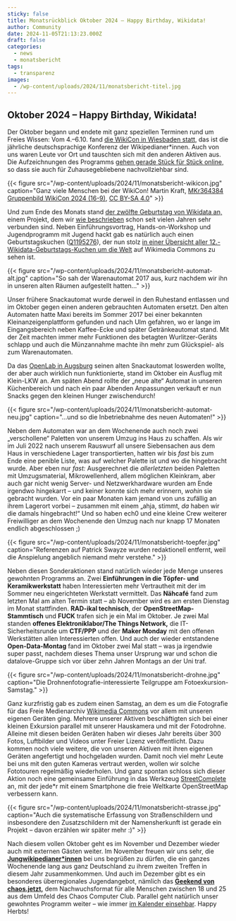 ```yaml
---
sticky: false
title: Monatsrückblick Oktober 2024 – Happy Birthday, Wikidata!
author: Community
date: 2024-11-05T21:13:23.000Z
draft: false
categories:
  - news
  - monatsbericht
tags:
  - transparenz
images:
  - /wp-content/uploads/2024/11/monatsbericht-titel.jpg
---
```


## Oktober 2024 – Happy Birthday, Wikidata!

Der Oktober begann und endete mit ganz speziellen Terminen rund um Freies Wissen: 
Vom 4.–6.10. fand [die WikiCon in Wiesbaden statt,](https://de.wikipedia.org/wiki/Wikipedia:WikiCon_2024) das ist die jährliche deutschsprachige Konferenz der Wikipedianer\*innen. 
Auch von uns waren Leute vor Ort und tauschten sich mit den anderen Aktiven aus. 
Die Aufzeichnungen des Programms [gehen gerade Stück für Stück online,](https://commons.wikimedia.org/wiki/Category:Videos_of_WikiCon_2024) so dass sie auch für Zuhausegebliebene nachvollziehbar sind.

{{< figure src="/wp-content/uploads/2024/11/monatsbericht-wikicon.jpg" caption="Ganz viele Menschen bei der WikiCon! Martin Kraft, [MKr364384 Gruppenbild WikiCon 2024 (16-9)](https://commons.wikimedia.org/wiki/File:MKr364384_Gruppenbild_WikiCon_2024_(16-9).jpg), [CC BY-SA 4.0](https://creativecommons.org/licenses/by-sa/4.0/legalcode)" >}}

Und zum Ende des Monats stand [der zwölfte Geburtstag von Wikidata an,](https://www.wikidata.org/wiki/Wikidata:Twelfth_Birthday) einem Projekt, dem wir [wie beschrieben](/12-jahre-wikidata/) schon seit vielen Jahren sehr verbunden sind. 
Neben Einführungsvortrag, Hands-on-Workshop und Jugendprogramm mit Jugend hackt gab es natürlich auch einen Geburtstagskuchen ([Q1195276](https://www.wikidata.org/entity/Q1195276)), der nun stolz [in einer Übersicht aller 12.-Wikidata-Geburtstags-Kuchen um die Welt](https://commons.wikimedia.org/wiki/Category:Wikidata%27s_12th_birthday_cakes) auf Wikimedia Commons zu sehen ist.

{{< figure src="/wp-content/uploads/2024/11/monatsbericht-automat-alt.jpg" caption="So sah der Warenautomat 2017 aus, kurz nachdem wir ihn in unseren alten Räumen aufgestellt hatten…" >}}

Unser frühere Snackautomat wurde derweil in den Ruhestand entlassen und im Oktober gegen einen anderen gebrauchten Automaten ersetzt. 
Den alten Automaten hatte Maxi bereits im Sommer 2017 bei einer bekannten Kleinanzeigenplattform gefunden und nach Ulm gefahren, wo er lange im Eingangsbereich neben Kaffee-Ecke und später Getränkeautomat stand. 
Mit der Zeit machten immer mehr Funktionen des betagten Wurlitzer-Geräts schlapp und auch die Münzannahme machte ihn mehr zum Glückspiel- als zum Warenautomaten.

Da das [OpenLab in Augsburg](https://www.openlab-augsburg.de/) seinen alten Snackautomat loswerden wollte, der aber auch wirklich nun funktionierte, stand im Oktober ein Ausflug mit Klein-LKW an. 
Am späten Abend rollte der „neue alte“ Automat in unseren Küchenbereich und nach ein paar Abenden Anpassungen verkauft er nun Snacks gegen den kleinen Hunger zwischendurch!

{{< figure src="/wp-content/uploads/2024/11/monatsbericht-automat-neu.jpg" caption="…und so die Inbetriebnahme des neuen Automaten!" >}}

Neben dem Automaten war an dem Wochenende auch noch zwei „verschollene“ Paletten von unserem Umzug ins Haus zu schaffen. 
Als wir im Juli 2022 nach unserem Rauswurf all unsere Siebensachen aus dem Haus in verschiedene Lager transportierten, hatten wir bis _fast_ bis zum Ende eine penible Liste, was auf welcher Palette ist und wo die hingebracht wurde. 
Aber eben nur _fast:_ Ausgerechnet die _allerletzten_ beiden Paletten mit Umzugsmaterial, Mikrowellenherd, allem möglichen Kleinkram, aber auch gar nicht wenig Server- und Netzwerkhardware wurden am Ende irgendwo hingekarrt – und keiner konnte sich mehr erinnern, _wohin_ sie gebracht wurden. 
Vor ein paar Monaten kam jemand von uns zufällig an ihrem Lagerort vorbei – zusammen mit einem „ahja, stimmt, _da_ haben wir die damals hingebracht!“ 
Und so haben ech0 und eine kleine Crew weiterer Freiwilliger an dem Wochenende den Umzug nach nur knapp 17 Monaten endlich abgeschlossen ;)

{{< figure src="/wp-content/uploads/2024/11/monatsbericht-toepfer.jpg" caption="Referenzen auf Patrick Swayze wurden redaktionell entfernt, weil die Anspielung angeblich niemand mehr verstehe." >}}

Neben diesen Sonderaktionen stand natürlich wieder jede Menge unseres gewohnten Programms an. 
Zwei **Einführungen in die Töpfer- und Keramikwerkstatt** haben Interessierten mehr Vertrautheit mit der im Sommer neu eingerichteten Werkstatt vermittelt. 
Das **Nähcafé** fand zum letzten Mal am alten Termin statt – ab November wird es am ersten Dienstag im Monat stattfinden. 
**RAD-ikal technisch**, der **OpenStreetMap-Stammtisch** und **FUCK** trafen sich je ein Mal im Oktober. 
Je zwei Mal standen **offenes Elektroniklabor/The Things Network,** die IT-Sicherheitsrunde um **CTF/PPP** und der **Maker Monday** mit den offenen Werkstätten allen Interessierten offen. 
Und auch der wieder entstandene **Open-Data-Montag** fand im Oktober zwei Mal statt – was ja irgendwie super passt, nachdem dieses Thema unser Ursprung war und schon die datalove-Gruppe sich vor über zehn Jahren Montags an der Uni traf.

{{< figure src="/wp-content/uploads/2024/11/monatsbericht-drohne.jpg" caption="Die Drohnenfotografie-interessierte Teilgruppe am Fotoexkursion-Samstag." >}}

Ganz kurzfristig gab es zudem einen Samstag, an dem es um die Fotografie für das Freie Medienarchiv [Wikimedia Commons](https://commons.wikimedia.org/) vor allem mit unseren eigenen Geräten ging. 
Mehrere unserer Aktiven beschäftigten sich bei einer kleinen Exkursion parallel mit unserer Hauskamera und mit der Fotodrohne. 
Alleine mit diesen beiden Geräten haben wir dieses Jahr bereits über 300 Fotos, Luftbilder und Videos unter Freier Lizenz veröffentlicht. 
Dazu kommen noch viele weitere, die von unseren Aktiven mit ihren eigenen Geräten angefertigt und hochgeladen wurden. 
Damit noch viel mehr Leute bei uns mit den guten Kameras vertraut werden, wollen wir solche Fototouren regelmäßig wiederholen. 
Und ganz spontan schloss sich dieser Aktion noch eine gemeinsame Einführung in das Werkzeug [StreetComplete](https://streetcomplete.app/) an, mit der jede\*r mit einem Smartphone die freie Weltkarte OpenStreetMap verbessern kann.

{{< figure src="/wp-content/uploads/2024/11/monatsbericht-strasse.jpg" caption="Auch die systematische Erfassung von Straßenschildern und insbesondere den Zusatzschildern mit der Namensherkunft ist gerade ein Projekt – davon erzählen wir später mehr :)" >}}

Nach diesem vollen Oktober geht es im November und Dezember wieder auch mit externen Gästen weiter. 
Im November freuen wir uns sehr, die **[Jungwikipedianer\*innen](https://de.wikipedia.org/wiki/Wikipedia:Jungwikipedianer/Treffen/2024-II)** bei uns begrüßen zu dürfen, die ein ganzes Wochenende lang aus ganz Deutschland zu ihrem zweiten Treffen in diesem Jahr zusammenkommen. 
Und auch im Dezember gibt es ein besonderes überregionales Jugendangebot, nämlich das **[Geekend von chaos.jetzt,](https://chaos.jetzt/articles/jetzt7-tickets-verfuegbar.html)** dem Nachwuchsformat für alle Menschen zwischen 18 und 25 aus dem Umfeld des Chaos Computer Club. 
Parallel geht natürlich unser gewohntes Programm weiter – wie immer [im Kalender einsehbar](/termine-und-oeffnungszeiten/). 
Happy Herbts!
